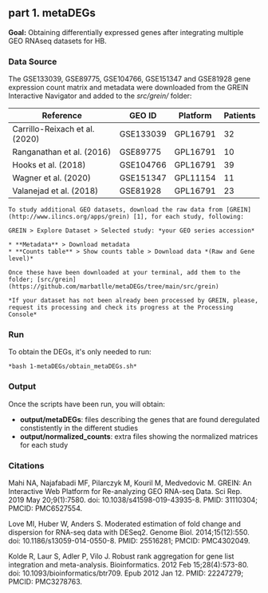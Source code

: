 ## part 1. metaDEGs

**Goal:** Obtaining differentially expressed genes after integrating multiple GEO RNAseq datasets for HB.

### Data Source

The GSE133039, GSE89775, GSE104766, GSE151347 and  GSE81928 gene expression count matrix and metadata were downloaded from the GREIN Interactive Navigator and added to the *src/grein/* folder:

| Reference                      | GEO ID    | Platform | Patients |
|--------------------------------|-----------|----------|----------|
| Carrillo-Reixach et al. (2020) | GSE133039 | GPL16791 | 32       |
| Ranganathan et al. (2016)      | GSE89775  | GPL16791 | 10       |
| Hooks et al. (2018)            | GSE104766 | GPL16791 | 39       |
| Wagner et al. (2020)           | GSE151347 | GPL11154 | 11       |
| Valanejad et al. (2018)        | GSE81928  | GPL16791 | 23       |

    To study additional GEO datasets, download the raw data from [GREIN](http://www.ilincs.org/apps/grein) [1], for each study, following:

    GREIN > Explore Dataset > Selected study: *your GEO series accession* 

    * **Metadata** > Download metadata
    * **Counts table** > Show counts table > Download data *(Raw and Gene level)*

    Once these have been downloaded at your terminal, add them to the folder; [src/grein](https://github.com/marbatlle/metaDEGs/tree/main/src/grein)

    *If your dataset has not been already been processed by GREIN, please, request its processing and check its progress at the Processing Console*

### Run

To obtain the DEGs, it's only needed to run:

    *bash 1-metaDEGs/obtain_metaDEGs.sh*

### Output

Once the scripts have been run, you will obtain:

* **output/metaDEGs**: files describing the genes that are found deregulated constistently in the different studies
* **output/normalized_counts**: extra files showing the normalized matrices for each study

### Citations

Mahi NA, Najafabadi MF, Pilarczyk M, Kouril M, Medvedovic M. GREIN: An Interactive Web Platform for Re-analyzing GEO RNA-seq Data. Sci Rep. 2019 May 20;9(1):7580. doi: 10.1038/s41598-019-43935-8. PMID: 31110304; PMCID: PMC6527554.

Love MI, Huber W, Anders S. Moderated estimation of fold change and dispersion for RNA-seq data with DESeq2. Genome Biol. 2014;15(12):550. doi: 10.1186/s13059-014-0550-8. PMID: 25516281; PMCID: PMC4302049.

Kolde R, Laur S, Adler P, Vilo J. Robust rank aggregation for gene list integration and meta-analysis. Bioinformatics. 2012 Feb 15;28(4):573-80. doi: 10.1093/bioinformatics/btr709. Epub 2012 Jan 12. PMID: 22247279; PMCID: PMC3278763.
